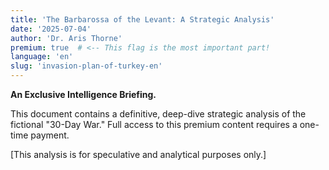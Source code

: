 ```yaml
---
title: 'The Barbarossa of the Levant: A Strategic Analysis'
date: '2025-07-04'
author: 'Dr. Aris Thorne'
premium: true  # <-- This flag is the most important part!
language: 'en'
slug: 'invasion-plan-of-turkey-en'
---
```


**An Exclusive Intelligence Briefing.**

This document contains a definitive, deep-dive strategic analysis of the fictional "30-Day War." Full access to this premium content requires a one-time payment.

[This analysis is for speculative and analytical purposes only.]